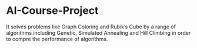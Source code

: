 # AI-Course-Project
 It solves problems like Graph Coloring and Rubik’s Cube by a range of algorithms including Genetic, Simulated Annealing and Hill Climbing in order to compre the performance of algorithms.
